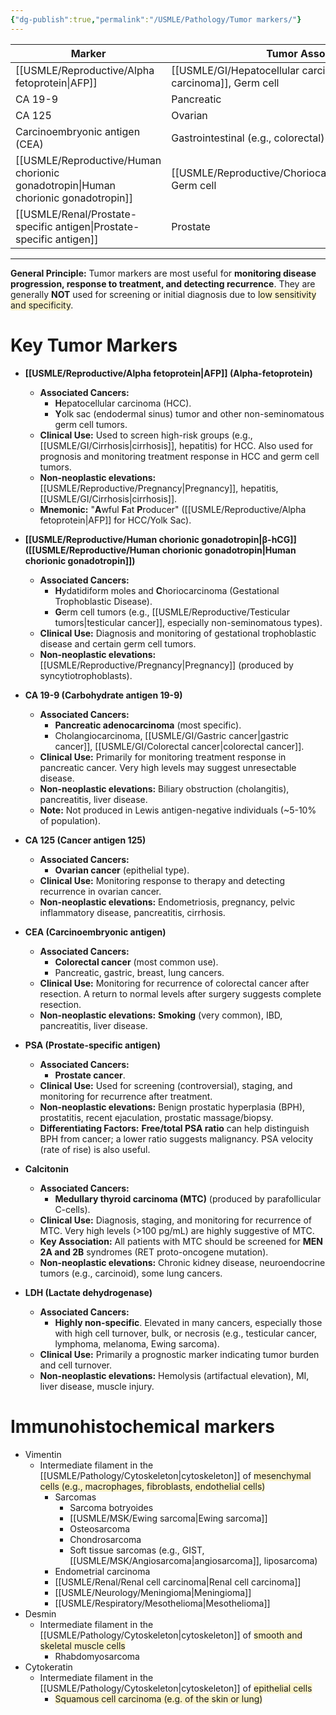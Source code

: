 ```yaml
---
{"dg-publish":true,"permalink":"/USMLE/Pathology/Tumor markers/"}
---
```


| Marker                           | Tumor Associations                      |
| -------------------------------- | --------------------------------------- |
| [[USMLE/Reproductive/Alpha fetoprotein\|AFP]]       | [[USMLE/GI/Hepatocellular carcinoma\|Hepatocellular carcinoma]], Germ cell |
| CA 19-9                          | Pancreatic                              |
| CA 125                           | Ovarian                                 |
| Carcinoembryonic antigen (CEA)   | Gastrointestinal (e.g., colorectal)     |
| [[USMLE/Reproductive/Human chorionic gonadotropin\|Human chorionic gonadotropin]] | [[USMLE/Reproductive/Choriocarcinoma\|Choriocarcinoma]], Germ cell          |
| [[USMLE/Renal/Prostate-specific antigen\|Prostate-specific antigen]]    | Prostate                                |

---

**General Principle:** Tumor markers are most useful for **monitoring disease progression, response to treatment, and detecting recurrence**. They are generally **NOT** used for screening or initial diagnosis due to <span style="background:rgba(240, 200, 0, 0.2)">low sensitivity and specificity</span>.

# Key Tumor Markers

*   **[[USMLE/Reproductive/Alpha fetoprotein\|AFP]] (Alpha-fetoprotein)**
    *   **Associated Cancers:**
        *   **H**epatocellular carcinoma (HCC).
        *   **Y**olk sac (endodermal sinus) tumor and other non-seminomatous germ cell tumors.
    *   **Clinical Use:** Used to screen high-risk groups (e.g., [[USMLE/GI/Cirrhosis\|cirrhosis]], hepatitis) for HCC. Also used for prognosis and monitoring treatment response in HCC and germ cell tumors.
    *   **Non-neoplastic elevations:** [[USMLE/Reproductive/Pregnancy\|Pregnancy]], hepatitis, [[USMLE/GI/Cirrhosis\|cirrhosis]].
    *   **Mnemonic:** "**A**wful **F**at **P**roducer" ([[USMLE/Reproductive/Alpha fetoprotein\|AFP]] for HCC/Yolk Sac).

*   **[[USMLE/Reproductive/Human chorionic gonadotropin\|β-hCG]] ([[USMLE/Reproductive/Human chorionic gonadotropin\|Human chorionic gonadotropin]])**
    *   **Associated Cancers:**
        *   **H**ydatidiform moles and **C**horiocarcinoma (Gestational Trophoblastic Disease).
        *   **G**erm cell tumors (e.g., [[USMLE/Reproductive/Testicular tumors\|testicular cancer]], especially non-seminomatous types).
    *   **Clinical Use:** Diagnosis and monitoring of gestational trophoblastic disease and certain germ cell tumors.
    *   **Non-neoplastic elevations:** [[USMLE/Reproductive/Pregnancy\|Pregnancy]] (produced by syncytiotrophoblasts).

*   **CA 19-9 (Carbohydrate antigen 19-9)**
    *   **Associated Cancers:**
        *   **Pancreatic adenocarcinoma** (most specific).
        *   Cholangiocarcinoma, [[USMLE/GI/Gastric cancer\|gastric cancer]], [[USMLE/GI/Colorectal cancer\|colorectal cancer]].
    *   **Clinical Use:** Primarily for monitoring treatment response in pancreatic cancer. Very high levels may suggest unresectable disease.
    *   **Non-neoplastic elevations:** Biliary obstruction (cholangitis), pancreatitis, liver disease.
    *   **Note:** Not produced in Lewis antigen-negative individuals (~5-10% of population).

*   **CA 125 (Cancer antigen 125)**
    *   **Associated Cancers:**
        *   **Ovarian cancer** (epithelial type).
    *   **Clinical Use:** Monitoring response to therapy and detecting recurrence in ovarian cancer.
    *   **Non-neoplastic elevations:** Endometriosis, pregnancy, pelvic inflammatory disease, pancreatitis, cirrhosis.

*   **CEA (Carcinoembryonic antigen)**
    *   **Associated Cancers:**
        *   **Colorectal cancer** (most common use).
        *   Pancreatic, gastric, breast, lung cancers.
    *   **Clinical Use:** Monitoring for recurrence of colorectal cancer after resection. A return to normal levels after surgery suggests complete resection.
    *   **Non-neoplastic elevations:** **Smoking** (very common), IBD, pancreatitis, liver disease.

*   **PSA (Prostate-specific antigen)**
    *   **Associated Cancers:**
        *   **Prostate cancer**.
    *   **Clinical Use:** Used for screening (controversial), staging, and monitoring for recurrence after treatment.
    *   **Non-neoplastic elevations:** Benign prostatic hyperplasia (BPH), prostatitis, recent ejaculation, prostatic massage/biopsy.
    *   **Differentiating Factors:** **Free/total PSA ratio** can help distinguish BPH from cancer; a lower ratio suggests malignancy. PSA velocity (rate of rise) is also useful.

*   **Calcitonin**
    *   **Associated Cancers:**
        *   **Medullary thyroid carcinoma (MTC)** (produced by parafollicular C-cells).
    *   **Clinical Use:** Diagnosis, staging, and monitoring for recurrence of MTC. Very high levels (>100 pg/mL) are highly suggestive of MTC.
    *   **Key Association:** All patients with MTC should be screened for **MEN 2A and 2B** syndromes (RET proto-oncogene mutation).
    *   **Non-neoplastic elevations:** Chronic kidney disease, neuroendocrine tumors (e.g., carcinoid), some lung cancers.

*   **LDH (Lactate dehydrogenase)**
    *   **Associated Cancers:**
        *   **Highly non-specific**. Elevated in many cancers, especially those with high cell turnover, bulk, or necrosis (e.g., testicular cancer, lymphoma, melanoma, Ewing sarcoma).
    *   **Clinical Use:** Primarily a prognostic marker indicating tumor burden and cell turnover.
    *   **Non-neoplastic elevations:** Hemolysis (artifactual elevation), MI, liver disease, muscle injury.

# Immunohistochemical markers
- Vimentin	
	- Intermediate filament in the [[USMLE/Pathology/Cytoskeleton\|cytoskeleton]] of <span style="background:rgba(240, 200, 0, 0.2)">mesenchymal cells (e.g., macrophages, fibroblasts, endothelial cells)</span>
		- Sarcomas
			- Sarcoma botryoides
			- [[USMLE/MSK/Ewing sarcoma\|Ewing sarcoma]]
			- Osteosarcoma
			- Chondrosarcoma
			- Soft tissue sarcomas (e.g., GIST, [[USMLE/MSK/Angiosarcoma\|angiosarcoma]], liposarcoma)
		- Endometrial carcinoma
		- [[USMLE/Renal/Renal cell carcinoma\|Renal cell carcinoma]]
		- [[USMLE/Neurology/Meningioma\|Meningioma]]
		- [[USMLE/Respiratory/Mesothelioma\|Mesothelioma]]
- Desmin	
	- Intermediate filament in the [[USMLE/Pathology/Cytoskeleton\|cytoskeleton]] of <span style="background:rgba(240, 200, 0, 0.2)">smooth and skeletal muscle cells</span>
		- Rhabdomyosarcoma
- Cytokeratin
	- Intermediate filament in the [[USMLE/Pathology/Cytoskeleton\|cytoskeleton]] of <span style="background:rgba(240, 200, 0, 0.2)">epithelial cells</span>
		- <span style="background:rgba(240, 200, 0, 0.2)">Squamous cell carcinoma (e.g. of the skin or lung)</span>
